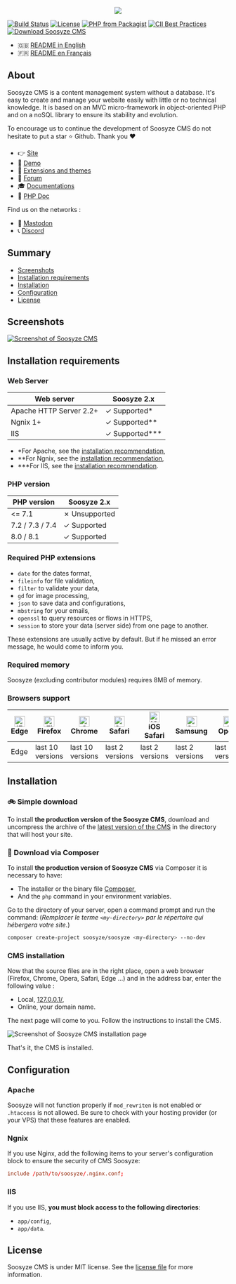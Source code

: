 <p align="center"><a href="https://soosyze.com/" rel="noopener" target="_blank"><img src="https://soosyze.com/assets/files/logo/soosyze-name.png"></a></p>

[![Build Status](https://github.com/soosyze/soosyze/workflows/Tests/badge.svg?branch=master)](https://github.com/soosyze/soosyze/actions?query=branch:master "Tests")
[![License](https://img.shields.io/github/license/soosyze/soosyze.svg)](https://github.com/soosyze/soosyze/blob/master/LICENSE "LICENSE")
[![PHP from Packagist](https://img.shields.io/badge/PHP-%3E%3D7.2-%238892bf)](/README.md#version-php "PHP version 7.2 minimum")
[![CII Best Practices](https://bestpractices.coreinfrastructure.org/projects/4102/badge)](https://bestpractices.coreinfrastructure.org/projects/4102)
[![Download Soosyze CMS](https://img.shields.io/badge/download-releases%20latest-blue.svg)](https://github.com/soosyze/soosyze/releases/latest/download/soosyze.zip "Download Soosyze CMS")

- :gb: [README in English](README.md)
- :fr: [README en Français](README_fr.md)

## About

Soosyze CMS is a content management system without a database.
It's easy to create and manage your website easily with little or no technical knowledge.
It is based on an MVC micro-framework in object-oriented PHP and on a noSQL library to ensure its stability and evolution.

To encourage us to continue the development of Soosyze CMS do not hesitate to put a star :star: Github. Thank you :heart:

- :point_right: [Site](https://soosyze.com)
- :eyes: [Demo](https://demo.soosyze.com)
- :dizzy: [Extensions and themes](https://github.com/soosyze-extension)
- :speech_balloon: [Forum](https://community.soosyze.com)
- :mortar_board: [Documentations](https://github.com/soosyze/documentations)
- :green_book: [PHP Doc](https://api.soosyze.com)

Find us on the networks :

- :busts_in_silhouette: [Mastodon](https://mamot.fr/@soosyze)
- :telephone_receiver: [Discord](https://discordapp.com/invite/parFfTt)

## Summary

- [Screenshots](#screenshots)
- [Installation requirements](#installation-requirements)
- [Installation](#installation)
- [Configuration](#configuration)
- [License](#license)

## Screenshots

[![Screenshot of Soosyze CMS](https://soosyze.com/assets/files/screen/devices-accueil.png)](https://soosyze.com/#screenshot)

## Installation requirements

### Web Server

| Web server              | Soosyze 2.x       |
| ----------------------- | ----------------- |
| Apache HTTP Server 2.2+ | ✓ Supported\*     |
| Ngnix 1+                | ✓ Supported\*\*   |
| IIS                     | ✓ Supported\*\*\* |

- \*For Apache, see the [installation recommendation](#apache),
- \*\*For Ngnix, see the [installation recommendation](#ngnix),
- \*\*\*For IIS, see the [installation recommendation](#iis).

### PHP version

| PHP version     | Soosyze 2.x   |
| --------------- | ------------- |
| <= 7.1          | ✗ Unsupported |
| 7.2 / 7.3 / 7.4 | ✓ Supported   |
| 8.0 / 8.1       | ✓ Supported   |

### Required PHP extensions

- `date` for the dates format,
- `fileinfo` for file validation,
- `filter` to validate your data,
- `gd` for image processing,
- `json` to save data and configurations,
- `mbstring` for your emails,
- `openssl` to query resources or flows in HTTPS,
- `session` to store your data (server side) from one page to another.

These extensions are usually active by default. But if he missed an error message, he would come to inform you.

### Required memory

Soosyze (excluding contributor modules) requires 8MB of memory.

### Browsers support

| [<img src="https://raw.githubusercontent.com/alrra/browser-logos/master/src/edge/edge_48x48.png" alt="IE / Edge" width="24px" height="24px" />](http://godban.github.io/browsers-support-badges/)<br/> Edge | [<img src="https://raw.githubusercontent.com/alrra/browser-logos/master/src/firefox/firefox_48x48.png" alt="Firefox" width="24px" height="24px" />](http://godban.github.io/browsers-support-badges/)<br/>Firefox | [<img src="https://raw.githubusercontent.com/alrra/browser-logos/master/src/chrome/chrome_48x48.png" alt="Chrome" width="24px" height="24px" />](http://godban.github.io/browsers-support-badges/)<br/>Chrome | [<img src="https://raw.githubusercontent.com/alrra/browser-logos/master/src/safari/safari_48x48.png" alt="Safari" width="24px" height="24px" />](http://godban.github.io/browsers-support-badges/)<br/>Safari | [<img src="https://raw.githubusercontent.com/alrra/browser-logos/master/src/safari-ios/safari-ios_48x48.png" alt="iOS Safari" width="24px" height="24px" />](http://godban.github.io/browsers-support-badges/)<br/>iOS Safari | [<img src="https://raw.githubusercontent.com/alrra/browser-logos/master/src/samsung-internet/samsung-internet_48x48.png" alt="Samsung" width="24px" height="24px" />](http://godban.github.io/browsers-support-badges/)<br/>Samsung | [<img src="https://raw.githubusercontent.com/alrra/browser-logos/master/src/opera/opera_48x48.png" alt="Opera" width="24px" height="24px" />](http://godban.github.io/browsers-support-badges/)<br/>Opera |
| --------- | --------- | --------- | --------- | --------- | --------- | --------- |
| Edge| last 10 versions| last 10 versions| last 2 versions| last 2 versions| last 2 versions| last 2 versions |

## Installation

### :bike: Simple download

To install **the production version of the Soosyze CMS**, download and uncompress the archive of the [latest version of the CMS](https://github.com/soosyze/soosyze/releases/latest/download/soosyze.zip) in the directory that will host your site.

### :car: Download via Composer

To install **the production version of Soosyze CMS** via Composer it is necessary to have:

- The installer or the binary file [Composer](https://getcomposer.org/download/),
- And the `php` command in your environment variables.

Go to the directory of your server, open a command prompt and run the command:
(_Remplacer le terme `<my-directory>` par le répertoire qui hébergera votre site._)

```sh
composer create-project soosyze/soosyze <my-directory> --no-dev
```

### CMS installation

Now that the source files are in the right place, open a web browser (Firefox, Chrome, Opera, Safari, Edge ...) and in the address bar, enter the following value :

- Local, [127.0.0.1/<my-directory>](http://127.0.0.1/<my-directory>),
- Online, your domain name.

The next page will come to you. Follow the instructions to install the CMS.

![Screenshot of Soosyze CMS installation page](https://soosyze.com/assets/files/screen/install-desktop.png)

That's it, the CMS is installed.

## Configuration

### Apache

Soosyze will not function properly if `mod_rewriten` is not enabled or `.htaccess` is not allowed. Be sure to check with your hosting provider (or your VPS) that these features are enabled.

### Ngnix

If you use Nginx, add the following items to your server's configuration block to ensure the security of CMS Soosyze:

```conf
include /path/to/soosyze/.nginx.conf;
```

### IIS

If you use IIS, **you must block access to the following directories**:

- `app/config`,
- `app/data`.

## License

Soosyze CMS is under MIT license. See the [license file](https://github.com/soosyze/soosyze/blob/master/LICENSE) for more information.
